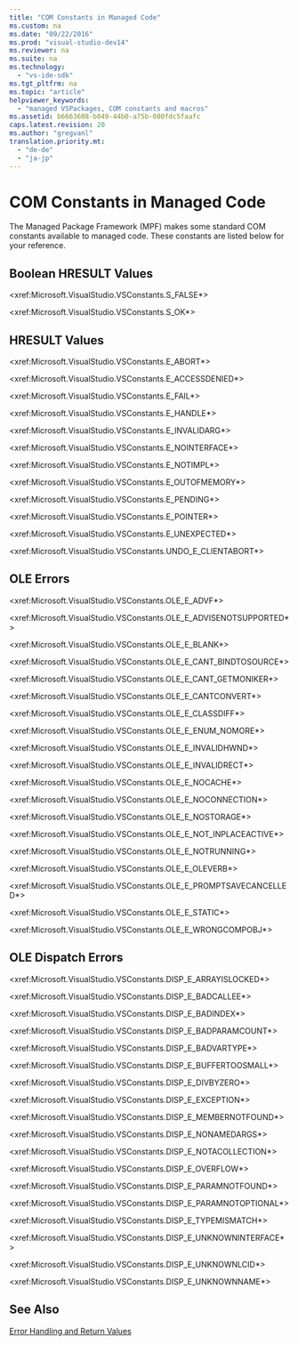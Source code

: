 ```yaml
---
title: "COM Constants in Managed Code"
ms.custom: na
ms.date: "09/22/2016"
ms.prod: "visual-studio-dev14"
ms.reviewer: na
ms.suite: na
ms.technology: 
  - "vs-ide-sdk"
ms.tgt_pltfrm: na
ms.topic: "article"
helpviewer_keywords: 
  - "managed VSPackages, COM constants and macros"
ms.assetid: b6663608-b049-44b0-a75b-080fdc5faafc
caps.latest.revision: 20
ms.author: "gregvanl"
translation.priority.mt: 
  - "de-de"
  - "ja-jp"
---
```

# COM Constants in Managed Code
The Managed Package Framework (MPF) makes some standard COM constants available to managed code. These constants are listed below for your reference.  
  
## Boolean HRESULT Values  
 \<xref:Microsoft.VisualStudio.VSConstants.S_FALSE*>  
  
 \<xref:Microsoft.VisualStudio.VSConstants.S_OK*>  
  
## HRESULT Values  
 \<xref:Microsoft.VisualStudio.VSConstants.E_ABORT*>  
  
 \<xref:Microsoft.VisualStudio.VSConstants.E_ACCESSDENIED*>  
  
 \<xref:Microsoft.VisualStudio.VSConstants.E_FAIL*>  
  
 \<xref:Microsoft.VisualStudio.VSConstants.E_HANDLE*>  
  
 \<xref:Microsoft.VisualStudio.VSConstants.E_INVALIDARG*>  
  
 \<xref:Microsoft.VisualStudio.VSConstants.E_NOINTERFACE*>  
  
 \<xref:Microsoft.VisualStudio.VSConstants.E_NOTIMPL*>  
  
 \<xref:Microsoft.VisualStudio.VSConstants.E_OUTOFMEMORY*>  
  
 \<xref:Microsoft.VisualStudio.VSConstants.E_PENDING*>  
  
 \<xref:Microsoft.VisualStudio.VSConstants.E_POINTER*>  
  
 \<xref:Microsoft.VisualStudio.VSConstants.E_UNEXPECTED*>  
  
 \<xref:Microsoft.VisualStudio.VSConstants.UNDO_E_CLIENTABORT*>  
  
## OLE Errors  
 \<xref:Microsoft.VisualStudio.VSConstants.OLE_E_ADVF*>  
  
 \<xref:Microsoft.VisualStudio.VSConstants.OLE_E_ADVISENOTSUPPORTED*>  
  
 \<xref:Microsoft.VisualStudio.VSConstants.OLE_E_BLANK*>  
  
 \<xref:Microsoft.VisualStudio.VSConstants.OLE_E_CANT_BINDTOSOURCE*>  
  
 \<xref:Microsoft.VisualStudio.VSConstants.OLE_E_CANT_GETMONIKER*>  
  
 \<xref:Microsoft.VisualStudio.VSConstants.OLE_E_CANTCONVERT*>  
  
 \<xref:Microsoft.VisualStudio.VSConstants.OLE_E_CLASSDIFF*>  
  
 \<xref:Microsoft.VisualStudio.VSConstants.OLE_E_ENUM_NOMORE*>  
  
 \<xref:Microsoft.VisualStudio.VSConstants.OLE_E_INVALIDHWND*>  
  
 \<xref:Microsoft.VisualStudio.VSConstants.OLE_E_INVALIDRECT*>  
  
 \<xref:Microsoft.VisualStudio.VSConstants.OLE_E_NOCACHE*>  
  
 \<xref:Microsoft.VisualStudio.VSConstants.OLE_E_NOCONNECTION*>  
  
 \<xref:Microsoft.VisualStudio.VSConstants.OLE_E_NOSTORAGE*>  
  
 \<xref:Microsoft.VisualStudio.VSConstants.OLE_E_NOT_INPLACEACTIVE*>  
  
 \<xref:Microsoft.VisualStudio.VSConstants.OLE_E_NOTRUNNING*>  
  
 \<xref:Microsoft.VisualStudio.VSConstants.OLE_E_OLEVERB*>  
  
 \<xref:Microsoft.VisualStudio.VSConstants.OLE_E_PROMPTSAVECANCELLED*>  
  
 \<xref:Microsoft.VisualStudio.VSConstants.OLE_E_STATIC*>  
  
 \<xref:Microsoft.VisualStudio.VSConstants.OLE_E_WRONGCOMPOBJ*>  
  
## OLE Dispatch Errors  
 \<xref:Microsoft.VisualStudio.VSConstants.DISP_E_ARRAYISLOCKED*>  
  
 \<xref:Microsoft.VisualStudio.VSConstants.DISP_E_BADCALLEE*>  
  
 \<xref:Microsoft.VisualStudio.VSConstants.DISP_E_BADINDEX*>  
  
 \<xref:Microsoft.VisualStudio.VSConstants.DISP_E_BADPARAMCOUNT*>  
  
 \<xref:Microsoft.VisualStudio.VSConstants.DISP_E_BADVARTYPE*>  
  
 \<xref:Microsoft.VisualStudio.VSConstants.DISP_E_BUFFERTOOSMALL*>  
  
 \<xref:Microsoft.VisualStudio.VSConstants.DISP_E_DIVBYZERO*>  
  
 \<xref:Microsoft.VisualStudio.VSConstants.DISP_E_EXCEPTION*>  
  
 \<xref:Microsoft.VisualStudio.VSConstants.DISP_E_MEMBERNOTFOUND*>  
  
 \<xref:Microsoft.VisualStudio.VSConstants.DISP_E_NONAMEDARGS*>  
  
 \<xref:Microsoft.VisualStudio.VSConstants.DISP_E_NOTACOLLECTION*>  
  
 \<xref:Microsoft.VisualStudio.VSConstants.DISP_E_OVERFLOW*>  
  
 \<xref:Microsoft.VisualStudio.VSConstants.DISP_E_PARAMNOTFOUND*>  
  
 \<xref:Microsoft.VisualStudio.VSConstants.DISP_E_PARAMNOTOPTIONAL*>  
  
 \<xref:Microsoft.VisualStudio.VSConstants.DISP_E_TYPEMISMATCH*>  
  
 \<xref:Microsoft.VisualStudio.VSConstants.DISP_E_UNKNOWNINTERFACE*>  
  
 \<xref:Microsoft.VisualStudio.VSConstants.DISP_E_UNKNOWNLCID*>  
  
 \<xref:Microsoft.VisualStudio.VSConstants.DISP_E_UNKNOWNNAME*>  
  
## See Also  
 [Error Handling and Return Values](../vs140/error-handling-and-return-values.md)